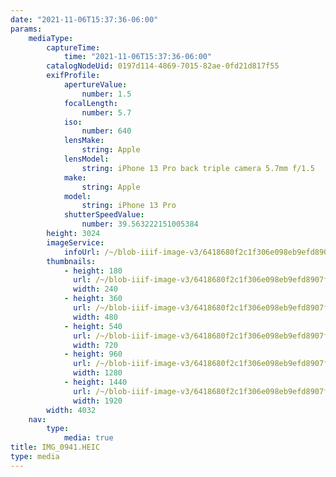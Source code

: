 ```yaml
---
date: "2021-11-06T15:37:36-06:00"
params:
    mediaType:
        captureTime:
            time: "2021-11-06T15:37:36-06:00"
        catalogNodeUid: 0197d114-4869-7015-82ae-0fd21d817f55
        exifProfile:
            apertureValue:
                number: 1.5
            focalLength:
                number: 5.7
            iso:
                number: 640
            lensMake:
                string: Apple
            lensModel:
                string: iPhone 13 Pro back triple camera 5.7mm f/1.5
            make:
                string: Apple
            model:
                string: iPhone 13 Pro
            shutterSpeedValue:
                number: 39.563222151005384
        height: 3024
        imageService:
            infoUrl: /~/blob-iiif-image-v3/6418680f2c1f306e098eb9efd8907f7f207197fe695378f42f14136087bae65f/info.json
        thumbnails:
            - height: 180
              url: /~/blob-iiif-image-v3/6418680f2c1f306e098eb9efd8907f7f207197fe695378f42f14136087bae65f/full/240%2C180/0/default.jpg
              width: 240
            - height: 360
              url: /~/blob-iiif-image-v3/6418680f2c1f306e098eb9efd8907f7f207197fe695378f42f14136087bae65f/full/480%2C360/0/default.jpg
              width: 480
            - height: 540
              url: /~/blob-iiif-image-v3/6418680f2c1f306e098eb9efd8907f7f207197fe695378f42f14136087bae65f/full/720%2C540/0/default.jpg
              width: 720
            - height: 960
              url: /~/blob-iiif-image-v3/6418680f2c1f306e098eb9efd8907f7f207197fe695378f42f14136087bae65f/full/1280%2C960/0/default.jpg
              width: 1280
            - height: 1440
              url: /~/blob-iiif-image-v3/6418680f2c1f306e098eb9efd8907f7f207197fe695378f42f14136087bae65f/full/1920%2C1440/0/default.jpg
              width: 1920
        width: 4032
    nav:
        type:
            media: true
title: IMG_0941.HEIC
type: media
---
```

